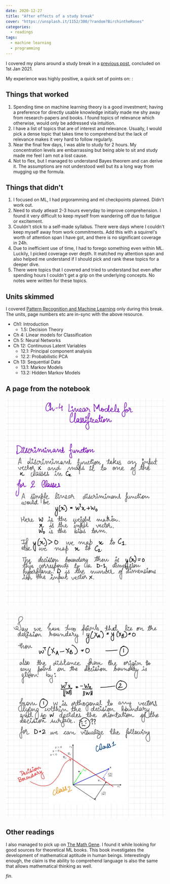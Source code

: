 ```yaml
---
date: 2020-12-27
title: "After effects of a study break"
cover: "https://unsplash.it/1152/300/?random?BirchintheRoses"
categories:
  - readings
tags:
  - machine learning
  - programming
---
```


I covered my plans around a study break in a [previous post](https://ltbringer.github.io/blog/study-breaks), concluded on 1st Jan 2021.

My experience was highly positive, a quick set of points on: :

## Things that worked

1. Spending time on machine learning theory is a good investment; having a preference for directly usable knowledge initially made me shy away from research-papers and books. I found topics of relevance which otherwise, would only be addressed via intuition.
2. I have a list of topics that are of interest and relevance. Usually, I would pick a dense topic that takes time to comprehend but the lack of relevance makes it very hard to follow regularly.
3. Near the final few days, I was able to study for 2 hours. My concentration levels are embarrassing but being able to sit and study made me feel I am not a lost cause.
4. Not to flex, but I managed to understand Bayes theorem and can derive it. The assumptions are not understood well but its a long way from mugging up the formula.

## Things that didn't

1. I focused on ML, I had prgoramming and ml checkpoints planned. Didn't work out.
2. Need to study atleast 2-3 hours everyday to improve comprehension. I found it very difficult to keep myself from wandering off due to fatigue or excitement.
3. Couldn't stick to a self-made syllabus. There were days where I couldn't keep myself away from work commitments. Add this with a squirrel's worth of attention span I have got, and there is no significant coverage in 24h.
4. Due to inefficient use of time, I had to forego something even within ML. Luckily, I picked coverage over depth. It matched my attention span and also helped me understand if I should pick and rank these topics for a deeper dive.
5. There were topics that I covered and tried to understand but even after spending hours I couldn't get a grip on the underlying concepts. No notes were written for these topics.

## Units skimmed

I covered [Pattern Recognition and Machine Learning](https://www.amazon.in/Pattern-Recognition-Learning-Information-Statistics/dp/0387310738) only during this break. The units, page numbers etc are in-sync with the above resource.

- Ch1: Introduction
  - 1.5: Decision Theory
- Ch 4: Linear models for Classification
- Ch 5: Neural Networks
- Ch 12: Continuous Latent Variables
  - 12.1: Principal component analysis
  - 12.2: Probabilistic PCA
- Ch 13: Sequential Data
  - 13.1: Markov Models
  - 13.2: Hidden Markov Models

## A page from the notebook

![Linear models for classification: discriminant function](./images/linear_models_for_clf_1.jpg)

![Linear models for classification: decision boundary](./images/linear_models_for_clf_2.jpg)

## Other readings

I also managed to pick up on [The Math Gene](https://www.amazon.in/Math-Gene-Keith-Devlin/dp/0465016197). I found it while looking for good sources for theoretical ML books. This book investigates the development of mathematical aptitude in human beings. Interestingly enough, the claim is the ability to comprehend language is also the same that allows mathematical thinking as well.

_fin_.
